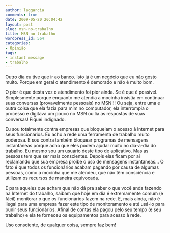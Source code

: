 ```yaml
---
author: laggarcia
comments: true
date: 2009-05-20 20:04:42
layout: post
slug: msn-no-trabalho
title: MSN no trabalho
wordpress_id: 564
categories:
- Opinião
tags:
- instant message
- trabalho
---
```


Outro dia eu tive que ir ao banco. Isto já é um negócio que eu não gosto muito. Porque em geral o atendimento é demorado e não é muito bom.

O pior é que desta vez o atendimento foi pior ainda. Se é que é possível. Simplesmente porque enquanto me atendia a mocinha insistia em continuar suas conversas (provavelmente pessoais) no MSN!!! Ou seja, entre uma e outra coisa que ela fazia para mim no computador, ela interrompia o processo e digitava um pouco no MSN ou lia as respostas de suas conversas! Fiquei indignado.

Eu sou totalmente contra empresas que bloqueiam o acesso à Internet para seus funcionários. Eu acho a rede uma ferramenta de trabalho muito poderosa. E sou contra também bloquear programas de mensagens instantâneas porque acho que eles podem ajudar muito no dia-a-dia do trabalho. Eu mesmo sou um usuário deste tipo de aplicativo. Mas as pessoas tem que ser mais conscientes. Depois elas ficam por ai reclamando que sua empresa proíbe o uso de mensagens instantâneas... O fato é que todos os funcionários acabam pagando por causa de algumas pessoas, como a mocinha que me atendeu, que não têm consciência e utilizam os recursos de maneira equivocada.

E para aqueles que acham que não dá pra saber o que você anda fazendo na Internet do trabalho, saibam que hoje em dia é extremamente comum (e fácil) monitorar o que os funcionários fazem na rede. E, mais ainda, não é ilegal para uma empresa fazer este tipo de monitoramento e até usá-lo para punir seus funcionários. Afinal de contas ela pagou pelo seu tempo (e seu trabalho) e ela te forneceu os equipamentos para acesso à rede.

Uso consciente, de qualquer coisa, sempre faz bem!
